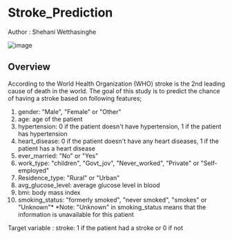 # Stroke_Prediction
Author : Shehani Wetthasinghe

![image](https://user-images.githubusercontent.com/50593017/200030044-6d5a4985-db9a-430a-bb79-5007dc8ba86a.png)

## Overview
According to the World Health Organization (WHO) stroke is the 2nd leading cause of death in the world. The goal of this study is to predict the chance of having a stroke based on following features;

1. gender: "Male", "Female" or "Other"
2. age: age of the patient
3. hypertension: 0 if the patient doesn't have hypertension, 1 if the patient has hypertension
4. heart_disease: 0 if the patient doesn't have any heart diseases, 1 if the patient has a heart disease
5. ever_married: "No" or "Yes"
6. work_type: "children", "Govt_jov", "Never_worked", "Private" or "Self-employed"
7. Residence_type: "Rural" or "Urban"
8. avg_glucose_level: average glucose level in blood
9. bmi: body mass index
10. smoking_status: "formerly smoked", "never smoked", "smokes" or "Unknown"*
*Note: "Unknown" in smoking_status means that the information is unavailable for this patient

Target variable : stroke: 1 if the patient had a stroke or 0 if not
